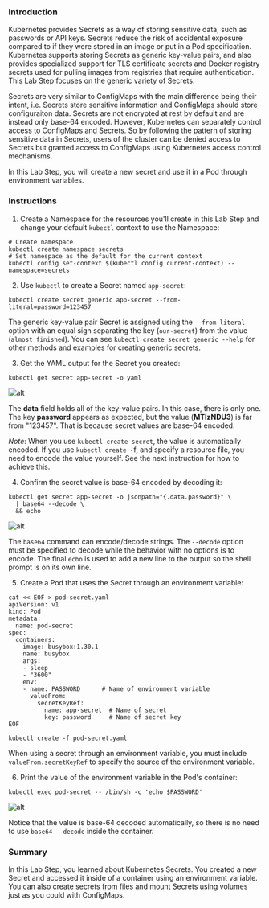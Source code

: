 ### Introduction

Kubernetes provides Secrets as a way of storing sensitive data, such as passwords or API keys. Secrets reduce the risk of accidental exposure compared to if they were stored in an image or put in a Pod specification. Kubernetes supports storing Secrets as generic key-value pairs, and also provides specialized support for TLS certificate secrets and Docker registry secrets used for pulling images from registries that require authentication. This Lab Step focuses on the generic variety of Secrets.

Secrets are very similar to ConfigMaps with the main difference being their intent, i.e. Secrets store sensitive information and ConfigMaps should store configuraiton data. Secrets are not encrypted at rest by default and are instead only base-64 encoded. However, Kubernetes can separately control access to ConfigMaps and Secrets. So by following the pattern of storing sensitive data in Secrets, users of the cluster can be denied access to Secrets but granted access to ConfigMaps using Kubernetes access control mechanisms.

In this Lab Step, you will create a new secret and use it in a Pod through environment variables.

### Instructions

1. Create a Namespace for the resources you'll create in this Lab Step and change your default `kubectl` context to use the Namespace:
```
# Create namespace  
kubectl create namespace secrets  
# Set namespace as the default for the current context  
kubectl config set-context $(kubectl config current-context) --namespace=secrets
```
2. Use  `kubectl`  to create a Secret named  `app-secret`:
```
kubectl create secret generic app-secret --from-literal=password=123457
```
The generic key-value pair Secret is assigned using the `--from-literal` option with an equal sign separating the key (`our-secret`) from the value (`almost finished`). You can see `kubectl create secret generic --help` for other methods and examples for creating generic secrets.

3. Get the YAML output for the Secret you created:
```
kubectl get secret app-secret -o yaml
```
![alt](https://assets.cloudacademy.com/bakery/media/uploads/blobid0-d275c850-0ce1-4866-be08-e8f3fa6e9872.png)

The **data** field holds all of the key-value pairs. In this case, there is only one. The key **password** appears as expected, but the value (**MTIzNDU3**) is far from "123457". That is because secret values are base-64 encoded.

_Note_: When you use `kubectl create secret`, the value is automatically encoded. If you use `kubectl create -`f, and specify a resource file, you need to encode the value yourself. See the next instruction for how to achieve this.

4. Confirm the secret value is base-64 encoded by decoding it:
```
kubectl get secret app-secret -o jsonpath="{.data.password}" \  
  | base64 --decode \  
  && echo
```
![alt](https://assets.cloudacademy.com/bakery/media/uploads/blobid1-67eecd5b-ed32-4b55-85a8-2bb0f3f65199.png)

The `base64` command can encode/decode strings. The `--decode` option must be specified to decode while the behavior with no options is to encode. The final `echo` is used to add a new line to the output so the shell prompt is on its own line.

5. Create a Pod that uses the Secret through an environment variable:
```
cat << EOF > pod-secret.yaml   
apiVersion: v1  
kind: Pod  
metadata:  
  name: pod-secret  
spec:  
  containers:  
  - image: busybox:1.30.1  
    name: busybox  
    args:  
    - sleep  
    - "3600"  
    env:  
    - name: PASSWORD      # Name of environment variable  
      valueFrom:  
        secretKeyRef:  
          name: app-secret  # Name of secret  
          key: password     # Name of secret key  
EOF  
  
kubectl create -f pod-secret.yaml
```
When using a secret through an environment variable, you must include `valueFrom.secretKeyRef` to specify the source of the environment variable.

6. Print the value of the environment variable in the Pod's container:
```
kubectl exec pod-secret -- /bin/sh -c 'echo $PASSWORD'
```
![alt](https://assets.cloudacademy.com/bakery/media/uploads/blobid1-67eecd5b-ed32-4b55-85a8-2bb0f3f65199.png)

Notice that the value is base-64 decoded automatically, so there is no need to use `base64 --decode` inside the container.

### Summary

In this Lab Step, you learned about Kubernetes Secrets. You created a new Secret and accessed it inside of a container using an environment variable. You can also create secrets from files and mount Secrets using volumes just as you could with ConfigMaps.
